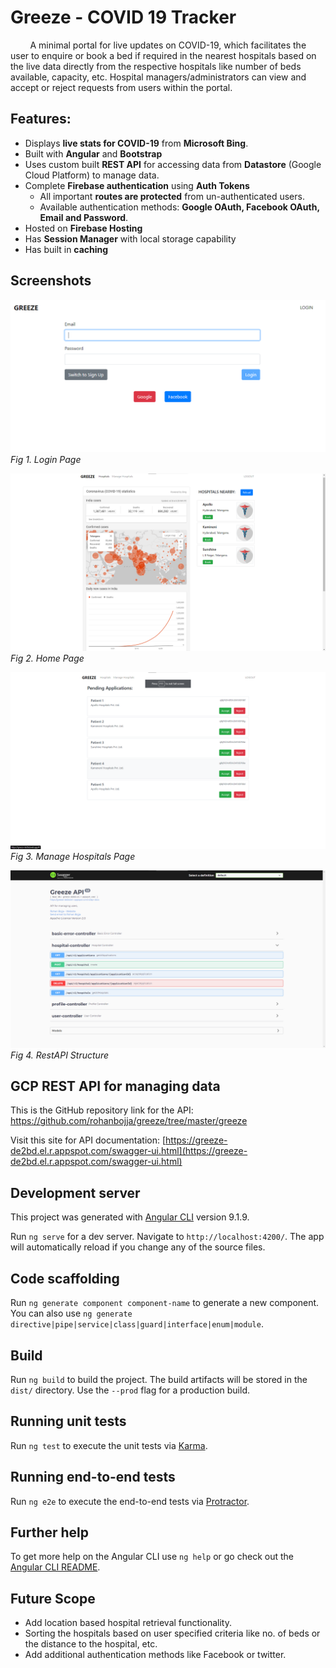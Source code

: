



# Greeze - COVID 19 Tracker
 &nbsp;&nbsp;&nbsp;&nbsp;&nbsp;&nbsp;&nbsp;&nbsp;A minimal portal for live updates on COVID-19, which facilitates the user to enquire or book a bed if required in the nearest hospitals based on the live data directly from the respective hospitals like number of beds available, capacity, etc. Hospital managers/administrators can view and accept or reject requests from users within the portal.

## Features:
* Displays **live stats for COVID-19** from **Microsoft Bing**.
* Built with **Angular** and **Bootstrap**
* Uses custom built **REST API** for accessing data from **Datastore** (Google Cloud Platform) to manage data.
* Complete **Firebase authentication** using **Auth Tokens**
  * All important **routes are protected** from un-authenticated users.
  * Available authentication methods: **Google OAuth, Facebook OAuth, Email and Password**.
* Hosted on **Firebase Hosting**
* Has **Session Manager** with local storage capability
* Has built in **caching**

## Screenshots

![](screenshots/LoginPage.png) _Fig 1. Login Page_

![](screenshots/Home.png) _Fig 2. Home Page_

![](screenshots/ManageHospitals.png) _Fig 3. Manage Hospitals Page_

![](screenshots/RestAPI.png) _Fig 4. RestAPI Structure_

## GCP REST API for managing data
This is the GitHub repository link for the API: https://github.com/rohanbojja/greeze/tree/master/greeze

Visit this site for API documentation: [https://greeze-de2bd.el.r.appspot.com/swagger-ui.html](https://greeze-de2bd.el.r.appspot.com/swagger-ui.html)


## Development server
This project was generated with [Angular CLI](https://github.com/angular/angular-cli) version 9.1.9.

Run `ng serve` for a dev server. Navigate to `http://localhost:4200/`. The app will automatically reload if you change any of the source files.

## Code scaffolding

Run `ng generate component component-name` to generate a new component. You can also use `ng generate directive|pipe|service|class|guard|interface|enum|module`.

## Build

Run `ng build` to build the project. The build artifacts will be stored in the `dist/` directory. Use the `--prod` flag for a production build.

## Running unit tests

Run `ng test` to execute the unit tests via [Karma](https://karma-runner.github.io).

## Running end-to-end tests

Run `ng e2e` to execute the end-to-end tests via [Protractor](http://www.protractortest.org/).

## Further help

To get more help on the Angular CLI use `ng help` or go check out the [Angular CLI README](https://github.com/angular/angular-cli/blob/master/README.md).

## Future Scope
* Add location based hospital retrieval functionality.
* Sorting the hospitals based on user specified criteria like no. of beds or the distance to the hospital, etc.
* Add additional authentication methods like Facebook or twitter.
